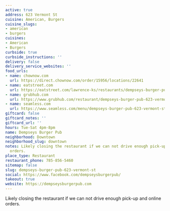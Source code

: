 ```yaml
---
active: true
address: 623 Vermont St
cuisine: American, Burgers
cuisine_slugs:
- american
- burgers
cuisines:
- American
- Burgers
curbside: true
curbside_instructions: ''
delivery: false
delivery_service_websites: ''
food_urls:
- name: chownow.com
  url: https://direct.chownow.com/order/15956/locations/22641
- name: eatstreet.com
  url: https://eatstreet.com/lawrence-ks/restaurants/dempseys-burger-pub
- name: grubhub.com
  url: https://www.grubhub.com/restaurant/dempseys-burger-pub-623-vermont-st-lawrence/1393285
- name: seamless.com
  url: https://www.seamless.com/menu/dempseys-burger-pub-623-vermont-st-lawrence/1393285
giftcard: false
giftcard_notes: ''
giftcard_url: ''
hours: Tue-Sat 4pm-8pm
name: Dempseys Burger Pub
neighborhood: Downtown
neighborhood_slug: downtown
notes: Likely closing the restaurant if we can not drive enough pick-up and online
  orders.
place_type: Restaurant
restaurant_phone: 785-856-5460
sitemap: false
slug: dempseys-burger-pub-623-vermont-st
social: https://www.facebook.com/dempseysburgerpub/
takeout: true
website: https://dempseysburgerpub.com
---
```


Likely closing the restaurant if we can not drive enough pick-up and online orders.